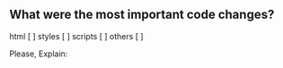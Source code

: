 ## What were the most important code changes?

html [ ]
styles [ ]
scripts [ ]
others [ ]

Please, Explain:

